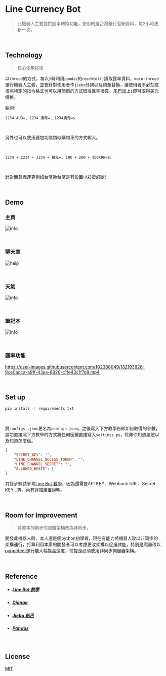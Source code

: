 # Line Currency Bot
> 此機器人主要提供匯率轉換功能，使用的是台灣銀行官網資料，每2小時更新一次。

<br />

## Technology
> 核心使用技術

以`thread`的方式，每2小時利用`pandas`的`readhtml()`讀取匯率資料，`main-thread`運行機器人主體，並會針對使用者作`jieba`分詞以及詞彙替換，讓使用者不必刻意按照特定的指令格式也可以用簡單的方式取得匯率換算，尾巴加上`$`即可取得美元價格。

範例: 
```
1234 AUD=, 1234 澳幣=, 1234澳元=$
```

<br />

另外也可以使用連加功能類似購物車的方式輸入。

<br />

```
1234 + 2234 + 3234 + 韓元=, 100 + 200 + 300KRW=$。
```

<br />

針對無意義運算例如台幣換台幣是有設置小彩蛋的歐!

<br />

## Demo

### 主頁
![info](doc/info.jpg)

<br />

### 聊天室
![help](doc/help.jpg)

<br />

### 天氣
![info](doc/info.jpg)

<br />

### 筆記本
![info](doc/nute.jpg)

<br />

### 匯率功能
https://user-images.githubusercontent.com/102388049/182193626-9ce0acca-a9ff-43ea-8826-c1fe43c1f7d9.mp4

<br />

## Set up

``` sh
pip install -r requirements.txt
```

<br />

將`configs_.json`更名為`configs.json`，之後寫入下方教學告知如何取得的參數，請勿直接照下方教學的方式將任何密鑰直接寫入`settings.py`，除非你知道風險以及知道怎麼做。

``` json
{
    "SECRET_KEY": "",
    "LINE_CHANNEL_ACCESS_TOKEN": "",
    "LINE_CHANNEL_SECRET": "",
    "ALLOWED_HOSTS": []
}
```

其餘步驟請參考[Line Bot 教學](https://www.learncodewithmike.com/2020/06/python-line-bot.html)，因為還需要API KEY、Webhook URL、Secret KEY...等，內有詳細建置說明。

<br />

## Room for Improvement
> 將原本的同步伺服器架構改為非同步。

開發此機器人時，本人還是個python初學者，現在有能力將機器人改以非同步的架構運行，打算利用本庫的開發者可以考慮更改架構以促進效能，特別是爬蟲改以[pyppeteer](https://github.com/pyppeteer/pyppeteer)運行能大幅提高速度，前提是必須使用非同步伺服器架構。

<br />

## Reference

- ##### [Line Bot 教學](https://www.learncodewithmike.com/2020/06/python-line-bot.html)
- ##### [Django](https://github.com/django/django)
- ##### [Jieba 結巴](https://github.com/fxsjy/jieba)
- ##### [Pandas](https://github.com/pandas-dev/pandas)

<br />

## License

[MIT](LICENSE)
